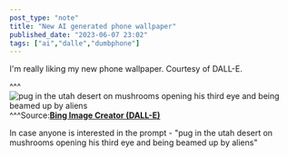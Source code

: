 ```yaml
---
post_type: "note" 
title: "New AI generated phone wallpaper"
published_date: "2023-06-07 23:02"
tags: ["ai","dalle","dumbphone"]
---
```


I'm really liking my new phone wallpaper. Courtesy of DALL-E. 

^^^
![pug in the utah desert on mushrooms opening his third eye and being beamed up by aliens](/files/images/bing-ai-pug-wallpaper.jpg)
^^^Source:[**Bing Image Creator (DALL-E)**](https://bing.com/create)

In case anyone is interested in the prompt - "pug in the utah desert on mushrooms opening his third eye and being beamed up by aliens"